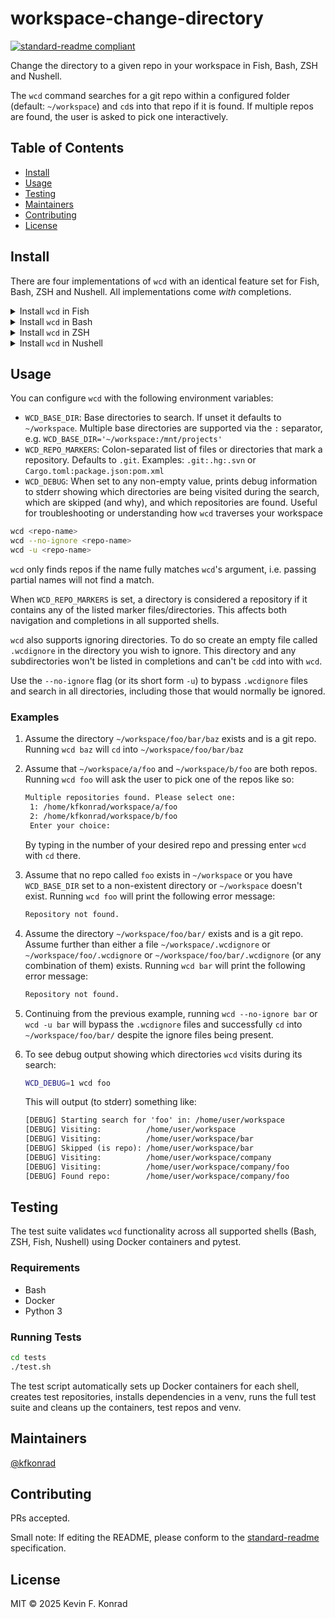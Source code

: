 # workspace-change-directory

[![standard-readme compliant](https://img.shields.io/badge/standard--readme-OK-green.svg?style=flat-square)](https://github.com/RichardLitt/standard-readme)

Change the directory to a given repo in your workspace in Fish, Bash, ZSH and Nushell.

The `wcd` command searches for a git repo within a configured folder (default: `~/workspace`) and `cd`s into
that repo if it is found. If multiple repos are found, the user is asked to pick one interactively.

## Table of Contents

- [Install](#install)
- [Usage](#usage)
- [Testing](#testing)
- [Maintainers](#maintainers)
- [Contributing](#contributing)
- [License](#license)

## Install

There are four implementations of `wcd` with an identical feature set for Fish, Bash, ZSH and Nushell. All
implementations come _with_ completions.

<details>
  <summary>Install <code>wcd</code> in Fish</summary>
This repo is an oh my fish and fisher compatible plugin repo.

To install `wcd` with oh my fish run:

```sh
omf install https://github.com/kfkonrad/workspace-change-directory.git
```

To install `wcd` with fisher run:

```sh
fisher install kfkonrad/workspace-change-directory
```

</details>

<details>
  <summary>Install <code>wcd</code> in Bash</summary>
To install `wcd` you can download
[bash/wcd.sh](https://github.com/kfkonrad/workspace-change-directory/blob/main/bash/wcd.sh) and source it in your
`.bashrc`. Below are examples for installing the script using `curl` and `wget` for added convenience:

Install with `curl`:

```sh
mkdir -p ~/.config/
curl https://raw.githubusercontent.com/kfkonrad/workspace-change-directory/main/bash/wcd.sh -so ~/.config/wcd.sh
echo 'source ~/.config/wcd.sh' >> ~/.bashrc
```

Install with `wget`:

```sh
mkdir -p ~/.config/
wget https://raw.githubusercontent.com/kfkonrad/workspace-change-directory/main/bash/wcd.sh -qO ~/.config/wcd.sh
echo 'source ~/.config/wcd.sh' >> ~/.bashrc
```

</details>

<details>
  <summary>Install <code>wcd</code> in ZSH</summary>

To install `wcd` you can download
[zsh/wcd.sh](https://github.com/kfkonrad/workspace-change-directory/blob/main/zsh/wcd.sh) and source it in your
`.zshrc`. Below are examples for installing the script using `curl` and `wget` for added convenience:

Install with `curl`:

```sh
mkdir -p ~/.config/
curl https://raw.githubusercontent.com/kfkonrad/workspace-change-directory/main/zsh/wcd.sh -so ~/.config/wcd.sh
echo 'source ~/.config/wcd.sh' >> ~/.zshrc
```

Install with `wget`:

```sh
mkdir -p ~/.config/
wget https://raw.githubusercontent.com/kfkonrad/workspace-change-directory/main/zsh/wcd.sh -qO ~/.config/wcd.sh
echo 'source ~/.config/wcd.sh' >> ~/.zshrc
```

</details>

<details>
  <summary>Install <code>wcd</code> in Nushell</summary>

To install `wcd` you can download
[nushell/wcd.sh](https://github.com/kfkonrad/klone/blob/main/nushell/wcd.sh) and source it in your `config.nu`.
Below are examples for installing the script using `curl` and `wget` for added convenience:

Install with `curl`:

```sh
mkdir ~/.config/wcd
curl https://raw.githubusercontent.com/kfkonrad/workspace-change-directory/main/nushell/wcd.nu -so ~/.config/wcd/wcd.nu
"\nsource ~/.config/wcd/wcd.nu\n" o>> $nu.config-path
```

Install with `wget`:

```sh
mkdir ~/.config/wcd
wget https://raw.githubusercontent.com/kfkonrad/workspace-change-directory/main/nushell/wcd.nu -qO ~/.config/wcd/wcd.nu
"\nsource ~/.config/wcd/wcd.nu\n" o>> $nu.config-path
```

</details>

## Usage

You can configure `wcd` with the following environment variables:

- `WCD_BASE_DIR`: Base directories to search. If unset it defaults to `~/workspace`. Multiple base directories are
  supported via the `:` separator, e.g. `WCD_BASE_DIR='~/workspace:/mnt/projects'`
- `WCD_REPO_MARKERS`: Colon-separated list of files or directories that mark a repository. Defaults to `.git`. Examples:
  `.git:.hg:.svn` or `Cargo.toml:package.json:pom.xml`
- `WCD_DEBUG`: When set to any non-empty value, prints debug information to stderr showing which directories are being
  visited during the search, which are skipped (and why), and which repositories are found. Useful for troubleshooting
  or understanding how `wcd` traverses your workspace

```sh
wcd <repo-name>
wcd --no-ignore <repo-name>
wcd -u <repo-name>
```

`wcd` only finds repos if the name fully matches `wcd`'s argument, i.e. passing partial names will not find a match.

When `WCD_REPO_MARKERS` is set, a directory is considered a repository if it contains any of the listed marker
files/directories. This affects both navigation and completions in all supported shells.

`wcd` also supports ignoring directories. To do so create an empty file called `.wcdignore` in
the directory you wish to ignore. This directory and any subdirectories won't be listed in completions and can't be
`cd`d into with `wcd`.

Use the `--no-ignore` flag (or its short form `-u`) to bypass `.wcdignore` files and search in all directories,
including those that would normally be ignored.

### Examples

1. Assume the directory `~/workspace/foo/bar/baz` exists and is a git repo. Running `wcd baz` will `cd` into
   `~/workspace/foo/bar/baz`
1. Assume that `~/workspace/a/foo` and `~/workspace/b/foo` are both repos. Running `wcd foo` will ask the user to pick
   one of the repos like so:

   ```txt
   Multiple repositories found. Please select one:
    1: /home/kfkonrad/workspace/a/foo
    2: /home/kfkonrad/workspace/b/foo
    Enter your choice:
   ```

   By typing in the number of your desired repo and pressing enter `wcd` with `cd` there.
1. Assume that no repo called `foo` exists in `~/workspace` or you have `WCD_BASE_DIR` set to a non-existent directory
  or `~/workspace` doesn't exist. Running `wcd foo` will print the following error message:

   ```txt
   Repository not found.
   ```

1. Assume the directory `~/workspace/foo/bar/` exists and is a git repo. Assume further than either a file
   `~/workspace/.wcdignore` or `~/workspace/foo/.wcdignore` or `~/workspace/foo/bar/.wcdignore` (or any combination of
   them) exists. Running `wcd bar` will print the following error message:

   ```txt
   Repository not found.
   ```

1. Continuing from the previous example, running `wcd --no-ignore bar` or `wcd -u bar` will bypass the `.wcdignore`
   files and successfully `cd` into `~/workspace/foo/bar/` despite the ignore files being present.

1. To see debug output showing which directories `wcd` visits during its search:

   ```sh
   WCD_DEBUG=1 wcd foo
   ```

   This will output (to stderr) something like:

   ```txt
   [DEBUG] Starting search for 'foo' in: /home/user/workspace
   [DEBUG] Visiting:          /home/user/workspace
   [DEBUG] Visiting:          /home/user/workspace/bar
   [DEBUG] Skipped (is repo): /home/user/workspace/bar
   [DEBUG] Visiting:          /home/user/workspace/company
   [DEBUG] Visiting:          /home/user/workspace/company/foo
   [DEBUG] Found repo:        /home/user/workspace/company/foo
   ```

## Testing

The test suite validates `wcd` functionality across all supported shells (Bash, ZSH, Fish, Nushell) using Docker
containers and pytest.

### Requirements

- Bash
- Docker
- Python 3

### Running Tests

```sh
cd tests
./test.sh
```

The test script automatically sets up Docker containers for each shell, creates test repositories, installs dependencies
in a venv, runs the full test suite and cleans up the containers, test repos and venv.

## Maintainers

[@kfkonrad](https://github.com/kfkonrad)

## Contributing

PRs accepted.

Small note: If editing the README, please conform to the
[standard-readme](https://github.com/RichardLitt/standard-readme) specification.

## License

MIT © 2025 Kevin F. Konrad
